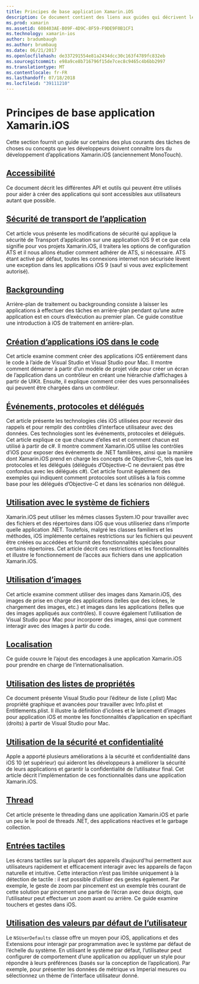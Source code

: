 ```yaml
---
title: Principes de base application Xamarin.iOS
description: Ce document contient des liens aux guides qui décrivent les concepts fondamentaux du développement Xamarin.iOS, telles que la sécurité de transport d’application, backgrounding, événements et le threading.
ms.prod: xamarin
ms.assetid: 608403AE-B09F-4D9C-8F59-F9DE9F0B1CF1
ms.technology: xamarin-ios
author: bradumbaugh
ms.author: brumbaug
ms.date: 06/21/2017
ms.openlocfilehash: de337291554e81a2434dcc30c163f4789fc832eb
ms.sourcegitcommit: e98a9ce8b716796f15de7cec8c9465c4b6bb2997
ms.translationtype: MT
ms.contentlocale: fr-FR
ms.lasthandoff: 07/18/2018
ms.locfileid: "39111210"
---
```

# <a name="xamarinios-application-fundamentals"></a>Principes de base application Xamarin.iOS

Cette section fournit un guide sur certains des plus courants des tâches de choses ou concepts que les développeurs doivent connaître lors du développement d’applications Xamarin.iOS (anciennement MonoTouch).

## <a name="accessibilityiosapp-fundamentalsaccessibilitymd"></a>[Accessibilité](~/ios/app-fundamentals/accessibility.md)

Ce document décrit les différentes API et outils qui peuvent être utilisés pour aider à créer des applications qui sont accessibles aux utilisateurs autant que possible.

## <a name="app-transport-securityiosapp-fundamentalsatsmd"></a>[Sécurité de transport de l’application](~/ios/app-fundamentals/ats.md)

Cet article vous présente les modifications de sécurité qui applique la sécurité de Transport d’application sur une application iOS 9 et ce que cela signifie pour vos projets Xamarin.iOS, il traitera les options de configuration ATS et il nous allons étudier comment adhérer de ATS, si nécessaire. ATS étant activé par défaut, toutes les connexions internet non sécurisée lèvent une exception dans les applications iOS 9 (sauf si vous avez explicitement autorisé).

## <a name="backgroundingiosapp-fundamentalsbackgroundingindexmd"></a>[Backgrounding](~/ios/app-fundamentals/backgrounding/index.md)

Arrière-plan de traitement ou backgrounding consiste à laisser les applications à effectuer des tâches en arrière-plan pendant qu’une autre application est en cours d’exécution au premier plan. Ce guide constitue une introduction à iOS de traitement en arrière-plan.

## <a name="creating-ios-applications-in-codeiosapp-fundamentalsios-code-onlymd"></a>[Création d’applications iOS dans le code](~/ios/app-fundamentals/ios-code-only.md)

Cet article examine comment créer des applications iOS entièrement dans le code à l’aide de Visual Studio et Visual Studio pour Mac. Il montre comment démarrer à partir d’un modèle de projet vide pour créer un écran de l’application dans un contrôleur en créant une hiérarchie d’affichages à partir de UIKit. Ensuite, il explique comment créer des vues personnalisées qui peuvent être chargées dans un contrôleur.

## <a name="events-protocols-and-delegatesiosapp-fundamentalsdelegates-protocols-and-eventsmd"></a>[Événements, protocoles et délégués](~/ios/app-fundamentals/delegates-protocols-and-events.md)

Cet article présente les technologies clés iOS utilisées pour recevoir des rappels et pour remplir des contrôles d’interface utilisateur avec des données. Ces technologies sont les événements, protocoles et délégués. Cet article explique ce que chacune d’elles est et comment chacun est utilisé à partir de c#. Il montre comment Xamarin.iOS utilise les contrôles d’iOS pour exposer des événements de .NET familières, ainsi que la manière dont Xamarin.iOS prend en charge les concepts de Objective-C, tels que les protocoles et les délégués (délégués d’Objective-C ne devraient pas être confondus avec les délégués c#). Cet article fournit également des exemples qui indiquent comment protocoles sont utilisés à la fois comme base pour les délégués d’Objective-C et dans les scénarios non délégué.

## <a name="working-with-the-file-systemiosapp-fundamentalsfile-systemmd"></a>[Utilisation avec le système de fichiers](~/ios/app-fundamentals/file-system.md)

Xamarin.iOS peut utiliser les mêmes classes System.IO pour travailler avec des fichiers et des répertoires dans iOS que vous utiliseriez dans n’importe quelle application .NET. Toutefois, malgré les classes familiers et les méthodes, iOS implémente certaines restrictions sur les fichiers qui peuvent être créées ou accédées et fournit des fonctionnalités spéciales pour certains répertoires. Cet article décrit ces restrictions et les fonctionnalités et illustre le fonctionnement de l’accès aux fichiers dans une application Xamarin.iOS.

## <a name="working-with-imagesiosapp-fundamentalsimages-iconsindexmd"></a>[Utilisation d’images](~/ios/app-fundamentals/images-icons/index.md)

Cet article examine comment utiliser des images dans Xamarin.iOS, des images de prise en charge des applications (telles que des icônes, le chargement des images, etc.) et images dans les applications (telles que des images appliqués aux contrôles). Il couvre également l’utilisation de Visual Studio pour Mac pour incorporer des images, ainsi que comment interagir avec des images à partir du code.

## <a name="localizationiosapp-fundamentalslocalizationindexmd"></a>[Localisation](~/ios/app-fundamentals/localization/index.md)

Ce guide couvre le l’ajout des encodages à une application Xamarin.iOS pour prendre en charge de l’internationalisation.

## <a name="working-with-property-listsiosapp-fundamentalsindexmd"></a>[Utilisation des listes de propriétés](~/ios/app-fundamentals/index.md)

Ce document présente Visual Studio pour l’éditeur de liste (.plist) Mac propriété graphique et avancées pour travailler avec Info.plist et Entitlements.plist. Il illustre la définition d’icônes et le lancement d’images pour application iOS et montre les fonctionnalités d’application en spécifiant (droits) à partir de Visual Studio pour Mac.

## <a name="working-with-security-and-privacyiosapp-fundamentalssecurity-privacymd"></a>[Utilisation de la sécurité et confidentialité](~/ios/app-fundamentals/security-privacy.md)

Apple a apporté plusieurs améliorations à la sécurité et confidentialité dans iOS 10 (et supérieur) qui aideront les développeurs à améliorer la sécurité de leurs applications et garantir la confidentialité de l’utilisateur final. Cet article décrit l’implémentation de ces fonctionnalités dans une application Xamarin.iOS.

## <a name="threadingiosapp-fundamentalsthreadingmd"></a>[Thread](~/ios/app-fundamentals/threading.md)

Cet article présente le threading dans une application Xamarin.iOS et parle un peu le le pool de threads .NET, des applications réactives et le garbage collection.

## <a name="touchiosapp-fundamentalstouchindexmd"></a>[Entrées tactiles](~/ios/app-fundamentals/touch/index.md)

Les écrans tactiles sur la plupart des appareils d’aujourd'hui permettent aux utilisateurs rapidement et efficacement interagir avec les appareils de façon naturelle et intuitive. Cette interaction n’est pas limitée uniquement à la détection de tactile : il est possible d’utiliser des gestes également. Par exemple, le geste de zoom par pincement est un exemple très courant de cette solution par pincement une partie de l’écran avec deux doigts, que l’utilisateur peut effectuer un zoom avant ou arrière. Ce guide examine touchers et gestes dans iOS.

## <a name="working-with-user-defaultsiosapp-fundamentalsuser-defaultsmd"></a>[Utilisation des valeurs par défaut de l’utilisateur](~/ios/app-fundamentals/user-defaults.md)

Le `NSUserDefaults` classe offre un moyen pour iOS, applications et des Extensions pour interagir par programmation avec le système par défaut de l’échelle du système. En utilisant le système par défaut, l’utilisateur peut configurer de comportement d’une application ou appliquer un style pour répondre à leurs préférences (basés sur la conception de l’application). Par exemple, pour présenter les données de métrique vs Imperial mesures ou sélectionnez un thème de l’interface utilisateur donné.
